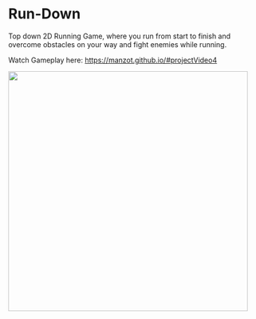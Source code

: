 # Run-Down
Top down 2D Running Game, where you run from start to finish and overcome obstacles on your way and fight enemies while running.

Watch Gameplay here: https://manzot.github.io/#projectVideo4

<img src="https://i.imgur.com/muPSSv7.png" height="480">
